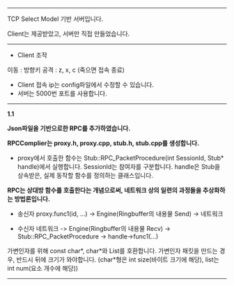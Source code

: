 --------------------------------------------------------

TCP Select Model 기반 서버입니다.

Client는 제공받았고, 서버만 직접 만들었습니다.

--------------------------------------------------------

- Client 조작

이동 : 방향키
공격 : z, x, c
(죽으면 접속 종료)

- Client 접속 ip는 config파일에서 수정할 수 있습니다.
- 서버는 5000번 포트를 사용합니다.
- ------------------------------------------------------
**1.1**

**Json파일을 기반으로한 RPC를 추가하였습니다.**

**RPCComplier는 
proxy.h, proxy.cpp,
stub.h, stub.cpp를 생성합니다.**

- proxy에서 호출한 함수는 Stub::RPC_PacketProcedure(int SessionId, Stub* handle)에서 실행합니다.
SessionId는 참여자를 구분합니다.
handle은 Stub을 상속받은, 실제 동작할 함수를 정의하는 클래스입니다.

**RPC는 상대방 함수를 호출한다는 개념으로써, 네트워크 상의 일련의 과정들을
추상화하는 방법론입니다.**


- 송신자
 proxy.func1(id, ...) -> Engine(Ringbuffer의 내용물 Send) -> 네트워크

 - 수신자
 네트워크 -> Engine(Ringbuffer의 내용물 Recv) -> Stub::RPC_PacketProcedure -> handle->func1(...)

가변인자를 위해 const char\*, char\*와 List를 호환합니다.
가변인자 패킷을 만드는 경우, 반드시 뒤에 크기가 와야합니다.
(char*형은 int size(바이트 크기에 해당), list는 int num(요소 개수에 해당))

-------------------------------------------------------

 
